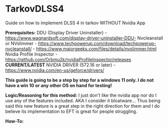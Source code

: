 # TarkovDLSS4
Guide on how to implement DLSS 4 in tarkov WITHOUT Nvidia App

**Prerequisites:**
DDU (Display Driver Uninstaller) - https://www.wagnardsoft.com/display-driver-uninstaller-DDU-
Nvcleanstall or NVslimmer - https://www.techpowerup.com/download/techpowerup-nvcleanstall/ - https://www.majorgeeks.com/files/details/nvslimmer.html
Nvidia Profile Inspector - https://github.com/Orbmu2k/nvidiaProfileInspector/releases
**CURRENT/LATEST** NVIDIA DRIVER (572.16 or later) - https://www.nvidia.com/en-us/geforce/drivers/

**This guide is going to be a step by step for a windows 11 only. I do not have a win 10 or any other OS on hand for testing!**

**Logic/Reasoning for this method:** I just don't like the nvidia app nor do I use any of the features included. AKA I consider it bloatware...
Thus being said this new feature is a great step in the right direction for them and I do believe its implementation to EFT is great for people struggling.


**How-To:**
